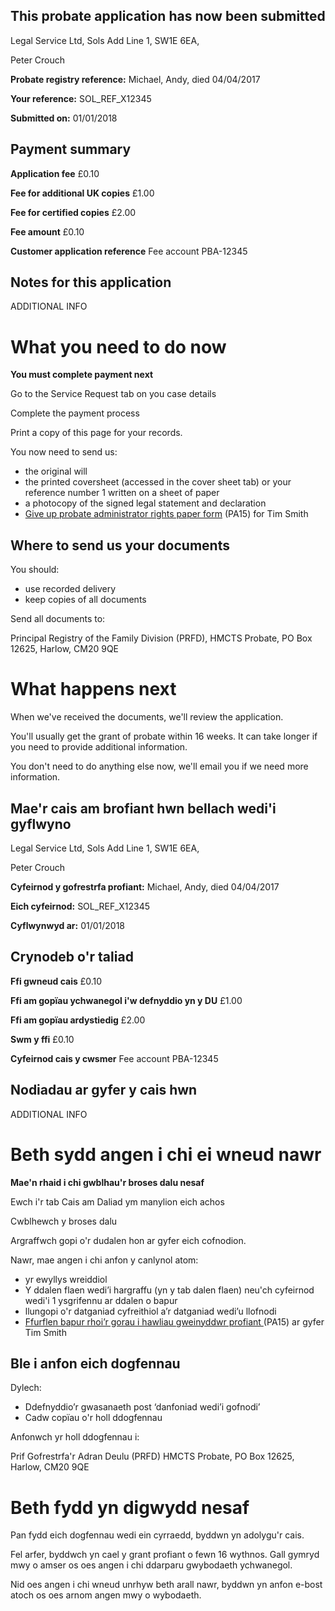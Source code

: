 This probate application has now been submitted
-------------------------------------------------

Legal Service Ltd, Sols Add Line 1, SW1E 6EA, 

Peter Crouch

**Probate registry reference:**
Michael, Andy, died 04/04/2017

**Your reference:** SOL_REF_X12345

**Submitted on:** 01/01/2018

Payment summary
-------------------------------------------------
**Application fee** &pound;0.10

**Fee for additional UK copies** &pound;1.00

**Fee for certified copies** &pound;2.00

**Fee amount** &pound;0.10

**Customer application reference** Fee account PBA-12345

Notes for this application
-------------------------------------------------

ADDITIONAL INFO

What you need to do now
==================================================
**You must complete payment next**

Go to the Service Request tab on you case details

Complete the payment process

Print a copy of this page for your records. 
 
You now need to send us:

*   the original will
*   the printed coversheet (accessed in the cover sheet tab) or your reference number 1 written on a sheet of paper
*   a photocopy of the signed legal statement and declaration
*   <a href="https://www.gov.uk/government/publications/form-pa15-give-up-probate-executor-rights" target="_blank">Give up probate administrator rights paper form</a> (PA15) for Tim Smith

Where to send us your documents
-------------------------------

You should:

*   use recorded delivery
*   keep copies of all documents

Send all documents to:

Principal Registry of the Family Division (PRFD),
HMCTS Probate,
PO Box 12625,
Harlow,
CM20 9QE

What happens next
=================

When we've received the documents, we'll review the application.

You'll usually get the grant of probate within 16 weeks. It can take longer if you need to provide additional information.

You don't need to do anything else now, we'll email you if we need more information.


Mae'r cais am brofiant hwn bellach wedi'i gyflwyno
-------------------------------------------------

Legal Service Ltd, Sols Add Line 1, SW1E 6EA, 

Peter Crouch

**Cyfeirnod y gofrestrfa profiant:**
Michael, Andy, died 04/04/2017

**Eich cyfeirnod:** SOL_REF_X12345

**Cyflwynwyd ar:** 01/01/2018

Crynodeb o'r taliad
-------------------------------------------------
**Ffi gwneud cais** &pound;0.10

**Ffi am gopïau ychwanegol i'w defnyddio yn y DU** &pound;1.00

**Ffi am gopïau ardystiedig** &pound;2.00

**Swm y ffi** &pound;0.10

**Cyfeirnod cais y cwsmer** Fee account PBA-12345

Nodiadau ar gyfer y cais hwn
-------------------------------------------------

ADDITIONAL INFO

Beth sydd angen i chi ei wneud nawr
==================================================
**Mae'n rhaid i chi gwblhau'r broses dalu nesaf**

Ewch i'r tab Cais am Daliad ym manylion eich achos

Cwblhewch y broses dalu

Argraffwch gopi o'r dudalen hon ar gyfer eich cofnodion.

Nawr, mae angen i chi anfon y canlynol atom:

*   yr ewyllys wreiddiol
*   Y ddalen flaen wedi’i hargraffu (yn y tab dalen flaen) neu'ch cyfeirnod wedi'i 1 ysgrifennu ar ddalen o bapur
*   llungopi o'r datganiad cyfreithiol a’r datganiad wedi’u llofnodi
*   <a href="https://www.gov.uk/government/publications/form-pa15-give-up-probate-executor-rights" target="_blank">Ffurflen bapur rhoi’r gorau i hawliau gweinyddwr profiant </a> (PA15) ar gyfer Tim Smith

Ble i anfon eich dogfennau
-------------------------------

Dylech:

*   Ddefnyddio’r gwasanaeth post ‘danfoniad wedi’i gofnodi’
*   Cadw copïau o'r holl ddogfennau

Anfonwch yr holl ddogfennau i:

Prif Gofrestrfa'r Adran Deulu (PRFD)
HMCTS Probate,
PO Box 12625,
Harlow,
CM20 9QE


Beth fydd yn digwydd nesaf
=================

Pan fydd eich dogfennau wedi ein cyrraedd, byddwn yn adolygu'r cais.

Fel arfer, byddwch yn cael y grant profiant o fewn 16 wythnos. Gall gymryd mwy o amser os oes angen i chi ddarparu gwybodaeth ychwanegol.

Nid oes angen i chi wneud unrhyw beth arall nawr, byddwn yn anfon e-bost atoch os oes arnom angen mwy o wybodaeth.
